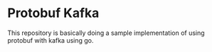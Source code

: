 # Protobuf Kafka

This repository is basically doing a sample implementation of using protobuf with kafka using go.  